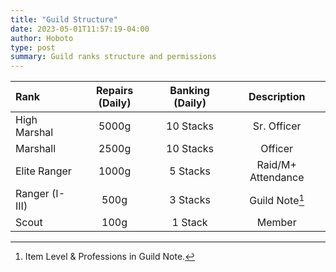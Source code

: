 ```yaml
---
title: "Guild Structure"
date: 2023-05-01T11:57:19-04:00
author: Hoboto
type: post
summary: Guild ranks structure and permissions
---
```


|      Rank      | Repairs (Daily) | Banking (Daily) |    Description     |
|:-------------- |:---------------:|:---------------:|:------------------:|
| High Marshal   | 5000g           | 10 Stacks       | Sr. Officer        |
| Marshall       | 2500g           | 10 Stacks       | Officer            |
| Elite Ranger   | 1000g           | 5 Stacks        | Raid/M+ Attendance |
| Ranger (I-III) | 500g            | 3 Stacks        | Guild Note[^1]     |
| Scout          | 100g            | 1 Stack         | Member             |

[^1]: Item Level & Professions in Guild Note.
